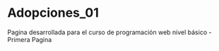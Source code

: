 # Adopciones_01
Pagina desarrollada para el curso de programación web nivel básico - Primera Pagina

